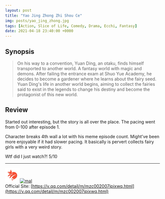 ```yaml
---
layout: post
title: "Yao Jing Zhong Zhi Shou Ce"
img: posts/yao_jing_zhong.jpg 
tags: [Action, Slice of Life, Comedy, Drama, Ecchi, Fantasy]
date: 2021-04-18 23:40:00 +0000
---
```


## Synopsis
>On his way to a convention, Yuan Ding, an otaku, finds himself transported to another world. A fantasy world with magic and demons. After failing the entrance exam at Shuo Yue Academy, he decides to become a gardener where he learns about the fairy seed. Yuan Ding's life in another world begins, aiming to collect the fairies said to exist in the legends to change his destiny and become the protagonist of this new world.

## Review
Started out interesting, but the story is all over the place. The pacing went from 0-100 after episode 1.

Character breaks 4th wall a lot with his meme episode count. Might've been more enjoyable if it had slower pacing. It basically is pervert collects fairy girls with a very weird story.
   
Wtf did I just watch?! 5/10

---

[![kitsu](..\assets\img\kitsu.png)](https://kitsu.io/anime/yao-jing-zhong-zhi-shou-ce)[![mal](..\assets\img\mal.ico)](https://myanimelist.net/anime/41093/Yao_Jing_Zhong_Zhi_Shou_Ce)  
Official Site: [https://v.qq.com/detail/m/mzc002007ipixwq.html](https://v.qq.com/detail/m/mzc002007ipixwq.html)  